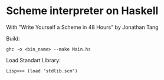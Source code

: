 Scheme interpreter on Haskell
=============================

With "Write Yourself a Scheme in 48 Hours" by Jonathan Tang

Build:

    ghc -o <bin_name> --make Main.hs

Load Standart Library:

    Lisp>>> (load "stdlib.scm")
